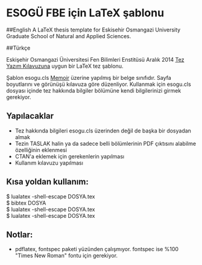 # ESOGÜ FBE için LaTeX şablonu

##English
A LaTeX thesis template for Eskisehir Osmangazi University Graduate School of Natural and Applied Sciences. 

##Türkçe

Eskişehir Osmangazi Üniversitesi Fen Bilimleri Enstitüsü Aralık 2014 [Tez Yazım Kılavuzuna] uygun bir LaTeX tez şablonu.  

Şablon esogu.cls [Memoir] üzerine yapılmış bir belge sınıfıdır. Sayfa boyutlarını ve görünüşü kılavuza göre düzenliyor. Kullanmak için esogu.cls dosyası içinde tez hakkında bilgiler bölümüne kendi bilgilerinizi girmek gerekiyor. 

## Yapılacaklar

- Tez hakkında bilgileri esogu.cls üzerinden değil de başka bir dosyadan almak
- Tezin TASLAK halin ya da sadece belli bölümlerinin PDF çıktısını alabilme özelliğinin eklenmesi
- CTAN'a eklemek için gerekenlerin yapılması
- Kullanım kılavuzu yapılması

## Kısa yoldan kullanım:
   $ lualatex -shell-escape DOSYA.tex   
   $ bibtex DOSYA   
   $ lualatex -shell-escape DOSYA.tex   
   $ lualatex -shell-escape DOSYA.tex   

## Notlar:
- pdflatex, fontspec paketi yüzünden çalışmıyor. fontspec ise %100 "Times New Roman" fontu için gerekiyor.

[Tez Yazım Kılavuzuna]: http://fenenst.ogu.edu.tr/
[Memoir]: http://www.ctan.org/tex-archive/macros/latex/contrib/memoir/
